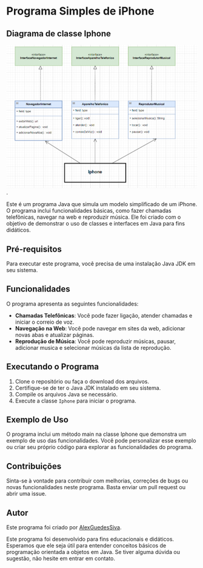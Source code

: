 # Programa Simples de iPhone 
## Diagrama de classe Iphone
 
![UML](\diagrama_de_iphone.png).

Este é um programa Java que simula um modelo simplificado de um iPhone. O programa inclui funcionalidades básicas, como fazer chamadas telefônicas, navegar na web e reproduzir música. Ele foi criado com o objetivo de demonstrar o uso de classes e interfaces em Java para fins didáticos.

## Pré-requisitos

Para executar este programa, você precisa de uma instalação Java JDK em seu sistema.

## Funcionalidades

O programa apresenta as seguintes funcionalidades:

- **Chamadas Telefônicas**: Você pode fazer ligação, atender chamadas e iniciar o correio de voz.
- **Navegação na Web**: Você pode navegar em sites da web, adicionar novas abas e atualizar páginas.
- **Reprodução de Música**: Você pode reproduzir músicas, pausar, adicionar musica e selecionar músicas da lista de reprodução.

## Executando o Programa

1. Clone o repositório ou faça o download dos arquivos.
2. Certifique-se de ter o Java JDK instalado em seu sistema.
3. Compile os arquivos Java se necessário.
4. Execute a classe `Iphone` para iniciar o programa.

## Exemplo de Uso

O programa inclui um método main na classe Iphone que demonstra um exemplo de uso das funcionalidades. Você pode personalizar esse exemplo ou criar seu próprio código para explorar as funcionalidades do programa.

## Contribuições

Sinta-se à vontade para contribuir com melhorias, correções de bugs ou novas funcionalidades neste programa. Basta enviar um pull request ou abrir uma issue.

## Autor

Este programa foi criado por [AlexGuedesSiva](https://github.com/AlexGuedesSiva).

Este programa foi desenvolvido para fins educacionais e didáticos. Esperamos que ele seja útil para entender conceitos básicos de programação orientada a objetos em Java. Se tiver alguma dúvida ou sugestão, não hesite em entrar em contato.













